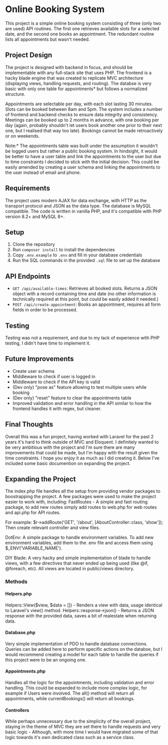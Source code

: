 # Online Booking System

This project is a simple online booking system consisting of three (only two are used) API routines. The first one retrieves available slots for a selected date, and the second one books an appointment. The redundant routine lists all appointments but wasn't needed.

## Project Design

The project is designed with backend in focus, and should be implementable with any full-stack site that uses PHP. The frontend is a hacky blade engine that was created to replicate MVC architecture (displaying views, handling requests, and routing). The databse is very basic with only one table for appointments* but follows a normalized structure.

Appointments are selectable per day, with each slot lasting 30 minutes. Slots can be booked between 8am and 5pm. The system includes a number of frontend and backend checks to ensure data integrity and consistency. Meetings can be booked up to 2 months in advance, with one booking per day (again, probably shouldn't let users book another one prior to their next one, but I realised that way too late). Bookings cannot be made retroactively or on weekends.

Note:* The appointments table was built under the assumption it wouldn't be logged users but rather a public booking system. In hindsight, it would be better to have a user table and link the appointments to the user but due to time constraints I decided to stick with the initial decision. This could be easily amended by creating a user schema and linking the appointments to the user instead of email and phone.

## Requirements

The project uses modern AJAX for data exchange, with HTTP as the transport protocol and JSON as the data type. The database is MySQL compatible. The code is written in vanilla PHP, and it's compatible with PHP version 8.2+ and MySQL 8+.

## Setup

1. Clone the repository
2. Run `composer install` to install the dependencies
3. Copy `.env.example` to `.env` and fill in your database credentials
4. Run the SQL commands in the provided `.sql` file to set up the database

## API Endpoints

- `GET /api/available-times`: Retrieves all booked slots. Returns a JSON object with a record containing time and date (no other information is technically required at this point, but could be easily added it needed.)
- `POST /api/create-appointment`: Books an appointment, requires all form fields in order to be processed.
## Testing

Testing was not a requirement, and due to my lack of experience with PHP testing, I didn't have time to implement it.

## Future Improvements

- Create user schema
- Middleware to check if user is logged in
- Middleware to check if the API key is valid
- (Dev only) "pose as" feature allowing to test multiple users while booking
- (Dev only) "reset" feature to clear the appointments table
- Improved validation and error handling in the API similar to how the frontend handles it with regex, but cleaner.

## Final Thoughts
Overall this was a fun project, having worked with Laravel for the past 2 years it's hard to think outside of MVC and Eloquent. I definitely wanted to be very ambitious with the project and I'm sure there are many improvements that could be made, but I'm happy with the result given the time constraints. I hope you enjoy it as much as I did creating it. Below I've included some basic documention on expanding the project.

## Expanding the Project

The index.php file handles all the setup from providing vendor packages to boostrapping the project. A few packages were used to make the project easier to work with, including:
FastRoutes - A simple and fast routing package, to add new routes simply add routes to web.php for web routes and api.php for API routes.

For example: $r->addRoute('GET', '/about', [AboutController::class, 'show']); 
Then create relevant controller and view files.

DotEnv: A simple package to handle environment variables. To add new environment variables, add them to the .env file and access them using $_ENV('VARIABLE_NAME').

DIY Blade: A very hacky and simple implementation of blade to handle views, with a few directives that never ended up being used (like @if, @foreach, etc). All views are located in public/views directory.

### Methods

#### Helpers.php

Helpers::View($view, $data = []) - Renders a view with data, usage identical to Laravel's view() method.
Helpers::response->json() - Returns a JSON response with the provided data, saves a bit of realestate when returning data.

#### Database.php

Very simple implementation of PDO to handle database connections. Queries can be added here to perform specific actions on the databse, but I would recommend creating a model for each table to handle the queries if this project were to be an ongoing one.

#### Appointments.php

Handles all the logic for the appointments, including validation and error handling. This could be expanded to include more complex logic, for example if Users were involved. The all() method will return all appointments, while currentBookings() will return all bookings.

#### Controllers
While perhaps unnecessary due to the simplicity of the overall project, staying in the theme of MVC they are set there to  handle requests and very basic logic - Although, with more time I would have migrated some of that logic towards it's own dedicated class such as a service class.

